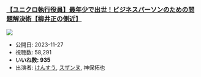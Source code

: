 ### [【ユニクロ執行役員】最年少で出世！ビジネスパーソンのための問題解決術【柳井正の側近】](https://www.youtube.com/watch?v=03VeCNQwcIk)
[![](https://img.youtube.com/vi/03VeCNQwcIk/sddefault.jpg)](https://www.youtube.com/watch?v=03VeCNQwcIk)
-   公開日: 2023-11-27
-   視聴数: 58,291
-   **いいね数: 935**
-   出演者: [けんすう](/rehacq_fan/people/けんすう "wikilink"), [スザンヌ](/rehacq_fan/people/スザンヌ "wikilink"), 神保拓也
